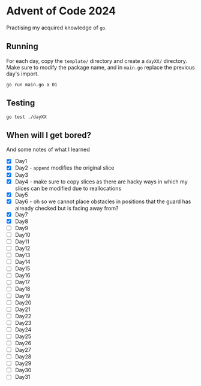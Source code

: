 # Advent of Code 2024

Practising my acquired knowledge of `go`.

## Running

For each day, copy the `template/` directory and create a `dayXX/` directory.
Make sure to modify the package name, and in `main.go` replace the previous
day's import.

```fish
go run main.go a 01
```

## Testing

```fish
go test ./dayXX
```

## When will I get bored?

And some notes of what I learned

- [x] Day1
- [x] Day2 - `append` modifies the original slice
- [x] Day3
- [x] Day4 - make sure to copy slices as there are hacky ways in which my
slices can be modified due to reallocations
- [x] Day5
- [x] Day6 - oh so we cannot place obstacles in positions that the guard has
  already checked but is facing away from?
- [x] Day7
- [x] Day8
- [ ] Day9
- [ ] Day10
- [ ] Day11
- [ ] Day12
- [ ] Day13
- [ ] Day14
- [ ] Day15
- [ ] Day16
- [ ] Day17
- [ ] Day18
- [ ] Day19
- [ ] Day20
- [ ] Day21
- [ ] Day22
- [ ] Day23
- [ ] Day24
- [ ] Day25
- [ ] Day26
- [ ] Day27
- [ ] Day28
- [ ] Day29
- [ ] Day30
- [ ] Day31
